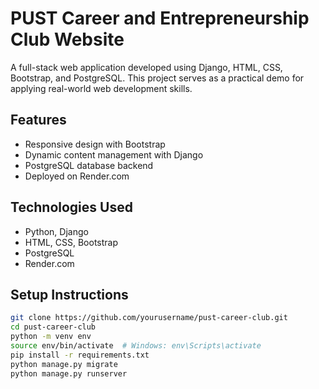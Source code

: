 # PUST Career and Entrepreneurship Club Website

A full-stack web application developed using Django, HTML, CSS, Bootstrap, and PostgreSQL. This project serves as a practical demo for applying real-world web development skills.

## Features

- Responsive design with Bootstrap
- Dynamic content management with Django
- PostgreSQL database backend
- Deployed on Render.com

## Technologies Used

- Python, Django
- HTML, CSS, Bootstrap
- PostgreSQL
- Render.com

## Setup Instructions

```bash
git clone https://github.com/yourusername/pust-career-club.git
cd pust-career-club
python -m venv env
source env/bin/activate  # Windows: env\Scripts\activate
pip install -r requirements.txt
python manage.py migrate
python manage.py runserver
